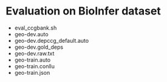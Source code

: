 
# Evaluation on BioInfer dataset

* eval\_ccgbank.sh
* geo-dev.auto
* geo-dev.depccg\_default.auto
* geo-dev.gold\_deps
* geo-dev.raw.txt
* geo-train.auto
* geo-train.conllu
* geo-train.json
